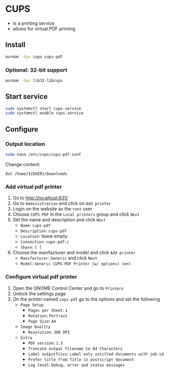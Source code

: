 # CUPS
- is a printing service
- allows for virtual PDF printing

## Install
```bash
aurman -Syu cups cups-pdf
```

### Optional: 32-bit support
```bash
aurman -Syu lib32-libcups
```

## Start service
```bash
sudo systemctl start cups.service
sudo systemctl enable cups.service
```

## Configure

### Output location
```bash
sudo nano /etc/cups/cups-pdf.conf
```
Change content:
```text
Out /home/${USER}/Downloads
```

### Add virtual pdf printer
1. Go to [http://localhost:631/](http://localhost:631/)
1. Go to `Administration` and click on `Add printer`
1. Login on the website as the `root` user
1. Choose `CUPS-PDF` in the `Local printers` group and click `Next`
1. Set the name and description and click `Next`
    - `Name`: `cups-pdf`
    - `Description`: `cups-pdf`
    - `Location`: leave empty
    - `Connection`: `cups-pdf:/`
    - `Share`: `[ ]`
1. Choose the manifacturer and model and click `Add printer`
    - `Manifacturer`: `Generic` and click `Next`
    - `Model`: `Generic CUPS-PDF Printer (w/ options) (en)`

### Configure virtual pdf printer
1. Open the GNOME Control Center and go to `Printers`
1. Unlock the settings page
1. On the printer named `cups-pdf` go to the options and set the following
    - `Page Setup`
        - `Pages per Sheet`: `1`
        - `Rotation`: `Portrait`
        - `Page Size`: `A4`
    - `Image Quality`
        - `Resolution`: `300 DPI`
    - `Extra`
        - `PDF version`: `1.5`
        - `Truncate output filename to`: `64 Characters`
        - `Label outputfiles`: `Label only untitled documents with job-id`
        - `Prefer title from`: `Title in postscript document`
        - `Log level`: `Debug, error and status messages`
